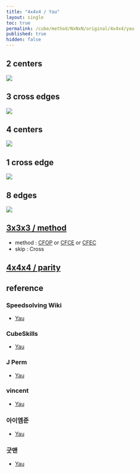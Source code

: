 ```yaml
---
title: "4x4x4 / Yau"
layout: single
toc: true
permalink: /cube/method/NxNxN/original/4x4x4/yau
published: true
hidden: false
---
```


<head>
  <base target="_blank">
  <style>
    img {
      max-width: 250px;
    }
  </style>
</head>



## 2 centers

<a href="https://alpha.twizzle.net/edit/?puzzle=4x4x4&stickering=centers-only&setup-alg=Rw+U2+Rw%27+U%27+L+F%27+L%27+F+U+Lw+F2+Lw%27+Uw+F+Uw+F+Uw+F+Uw+F+Uw">
  <img src="https://user-images.githubusercontent.com/92285528/216596335-0ba22a5c-682c-4890-9f7d-0f0523ddbd7c.png">
</a>



## 3 cross edges

<a href="https://alpha.twizzle.net/edit/?puzzle=4x4x4&stickering=Cross&setup-alg=Rw+U2+Rw%27+U%27+L+F%27+L%27+F+U+Lw+F2+Lw%27+Uw+F+Uw+F+Uw+F+Uw+F+Uw">
  <img src="https://user-images.githubusercontent.com/92285528/216596765-1ada85dc-1b22-414c-8095-f408822896ed.png">
</a>



## 4 centers

<a href="https://alpha.twizzle.net/edit/?puzzle=4x4x4&stickering=Cross&setup-alg=Rw+U2+Rw%27+U%27+L+F%27+L%27+F+U+Lw+F2+Lw%27">
  <img src="https://user-images.githubusercontent.com/92285528/215301525-215a6a32-6e02-40a6-a30b-5c59a72b4686.png">
</a>



## 1 cross edge

<a href="https://alpha.twizzle.net/edit/?puzzle=4x4x4&stickering=Cross">
  <img src="https://user-images.githubusercontent.com/92285528/215301574-79a91221-8086-477f-a5bf-0fe2ccda014e.png">
</a>



## 8 edges

<a href="https://alpha.twizzle.net/edit/?puzzle=4x4x4&setup-alg=R+U+L+D+B+F+R+U+L+B+F+D+L+U+B+R+U+D+R+U+F+L+F+R+U+F+L+R">
  <img src="https://user-images.githubusercontent.com/92285528/215299975-4da81d75-41ec-4d58-87aa-463d53aec64b.png">
</a>



## [3x3x3 / method](/cube/method/NxNxN/original/3x3x3#method)

- method : [CFOP](/cube/method/NxNxN/original/3x3x3/cfop) or [CFCE](/cube/method/NxNxN/original/3x3x3/cfce) or [CFEC](/cube/method/NxNxN/original/3x3x3/cfec)
- skip : Cross

## [4x4x4 / parity](/cube/method/NxNxN/original/4x4x4/parity)



## reference

### Speedsolving Wiki

- [Yau](https://www.speedsolving.com/wiki/index.php/Yau_method)

### CubeSkills

- [Yau](https://www.cubeskills.com/tutorials/intermediate-tips-and-yau-method)

### J Perm

- [Yau](https://jperm.net/4x4)

### vincent

- [Yau](https://m.blog.naver.com/vincentcube?categoryNo=58)

### 아이엠준

- [Yau](https://youtu.be/jcEelDhL7KU)

### 굿맨

- [Yau](https://youtu.be/0slUBFL3F-g)
